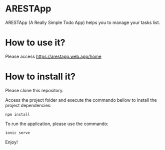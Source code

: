 # ARESTApp

ARESTApp (A Really Simple Todo App) helps you to manage your tasks list.

# How to use it?

Please access https://arestapp.web.app/home

# How to install it?

Please clone this repository.

Access the project folder and execute the commando bellow to install the project dependencies:

`npm install`

To run the application, please use the commando:

`ionic serve`

Enjoy!